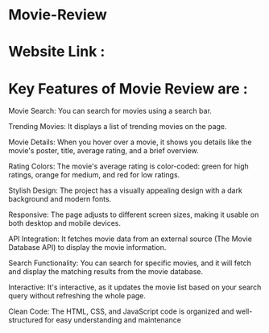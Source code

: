 # Movie-Review
# Website Link : 

# Key Features of Movie Review are :
Movie Search: You can search for movies using a search bar.

Trending Movies: It displays a list of trending movies on the page.

Movie Details: When you hover over a movie, it shows you details like the movie's poster, title, average rating, and a brief overview.

Rating Colors: The movie's average rating is color-coded: green for high ratings, orange for medium, and red for low ratings.

Stylish Design: The project has a visually appealing design with a dark background and modern fonts.

Responsive: The page adjusts to different screen sizes, making it usable on both desktop and mobile devices.

API Integration: It fetches movie data from an external source (The Movie Database API) to display the movie information.

Search Functionality: You can search for specific movies, and it will fetch and display the matching results from the movie database.

Interactive: It's interactive, as it updates the movie list based on your search query without refreshing the whole page.

Clean Code: The HTML, CSS, and JavaScript code is organized and well-structured for easy understanding and maintenance
